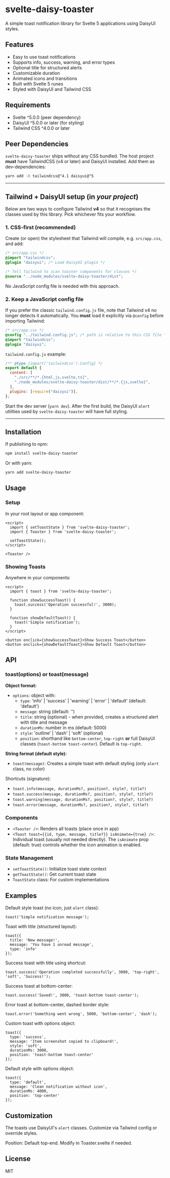 # svelte-daisy-toaster

A simple toast notification library for Svelte 5 applications using DaisyUI styles.

## Features

- Easy to use toast notifications
- Supports info, success, warning, and error types
- Optional title for structured alerts
- Customizable duration
- Animated icons and transitions
- Built with Svelte 5 runes
- Styled with DaisyUI and Tailwind CSS

## Requirements

- Svelte ^5.0.0 (peer dependency)
- DaisyUI ^5.0.0 or later (for styling)
- Tailwind CSS ^4.0.0 or later

## Peer Dependencies

`svelte-daisy-toaster` ships without any CSS bundled. The host project **must** have TailwindCSS (v4 or later) and DaisyUI installed. Add them as dev-dependencies:

```bash
yarn add -D tailwindcss@^4.1 daisyui@^5
```

---

## Tailwind + DaisyUI setup (in _your project_)

Below are two ways to configure Tailwind **v4** so that it recognises the classes used by this library. Pick whichever fits your workflow.

### 1. CSS-first (recommended)

Create (or open) the stylesheet that Tailwind will compile, e.g. `src/app.css`, and add:

```css
/* src/app.css */
@import "tailwindcss";
@plugin "daisyui"; /* Load DaisyUI plugin */

/* Tell Tailwind to scan toaster components for classes */
@source "../node_modules/svelte-daisy-toaster/dist";
```

No JavaScript config file is needed with this approach.

### 2. Keep a JavaScript config file

If you prefer the classic `tailwind.config.js` file, note that Tailwind v4 no longer detects it automatically. You **must** load it explicitly via `@config` before importing Tailwind:

```css
/* src/app.css */
@config "../tailwind.config.js"; /* path is relative to this CSS file */
@import "tailwindcss";
@plugin "daisyui";
```

`tailwind.config.js` example:

```js
/** @type {import('tailwindcss').Config} */
export default {
  content: [
    "./src/**/*.{html,js,svelte,ts}",
    "./node_modules/svelte-daisy-toaster/dist/**/*.{js,svelte}",
  ],
  plugins: [require("daisyui")],
};
```

Start the dev server (`yarn dev`). After the first build, the DaisyUI `alert` utilities used by `svelte-daisy-toaster` will have full styling.

---

## Installation

If publishing to npm:

```bash
npm install svelte-daisy-toaster
```

Or with yarn:

```bash
yarn add svelte-daisy-toaster
```

## Usage

### Setup

In your root layout or app component:

```svelte
<script>
  import { setToastState } from 'svelte-daisy-toaster';
  import { Toaster } from 'svelte-daisy-toaster';

  setToastState();
</script>

<Toaster />
```

### Showing Toasts

Anywhere in your components:

```svelte
<script>
  import { toast } from 'svelte-daisy-toaster';

  function showSuccessToast() {
    toast.success('Operation successful!', 3000);
  }

  function showDefaultToast() {
    toast('Simple notification');
  }
</script>

<button onclick={showSuccessToast}>Show Success Toast</button>
<button onclick={showDefaultToast}>Show Default Toast</button>
```

## API

### toast(options) or toast(message)

**Object format:**

- `options`: object with:
  - `type`: 'info' | 'success' | 'warning' | 'error' | 'default' (default: 'default')
  - `message`: string (default: '')
  - `title`: string (optional) - when provided, creates a structured alert with title and message
  - `durationMs`: number in ms (default: 5000)
  - `style`: 'outline' | 'dash' | 'soft' (optional)
  - `position`: shorthand like `bottom-center`, `top-right` **or** full DaisyUI classes (`toast-bottom toast-center`). Default is `top-right`.

**String format (default style):**

- `toast(message)`: Creates a simple toast with default styling (only `alert` class, no color)

Shortcuts (signature):

- `toast.info(message, durationMs?, position?, style?, title?)`
- `toast.success(message, durationMs?, position?, style?, title?)`
- `toast.warning(message, durationMs?, position?, style?, title?)`
- `toast.error(message, durationMs?, position?, style?, title?)`

### Components

- `<Toaster />`: Renders all toasts (place once in app)
- `<Toast toast={{id, type, message, title?}} isAnimate={true} />`: Individual toast (usually not needed directly). The `isAnimate` prop (default: true) controls whether the icon animation is enabled.

### State Management

- `setToastState()`: Initialize toast state context
- `getToastState()`: Get current toast state
- `ToastState` class: For custom implementations

## Examples

Default style toast (no icon, just `alert` class):

```svelte
toast('Simple notification message');
```

Toast with title (structured layout):

```svelte
toast({
  title: 'New message!',
  message: 'You have 1 unread message',
  type: 'info'
});
```

Success toast with title using shortcut:

```svelte
toast.success('Operation completed successfully', 3000, 'top-right', 'soft', 'Success!');
```

Success toast at bottom-center:

```svelte
toast.success('Saved!', 3000, 'toast-bottom toast-center');
```

Error toast at bottom-center, dashed border style:

```svelte
toast.error('Something went wrong', 5000, 'bottom-center', 'dash');
```

Custom toast with options object:

```svelte
toast({
  type: 'success',
  message: 'Item screenshot copied to clipboard!',
  style: 'soft',
  durationMs: 3000,
  position: 'toast-bottom toast-center'
});
```

Default style with options object:

```svelte
toast({
  type: 'default',
  message: 'Clean notification without icon',
  durationMs: 4000,
  position: 'top-center'
});
```

## Customization

The toasts use DaisyUI's `alert` classes. Customize via Tailwind config or override styles.

Position: Default top-end. Modify in Toaster.svelte if needed.

## License

MIT
